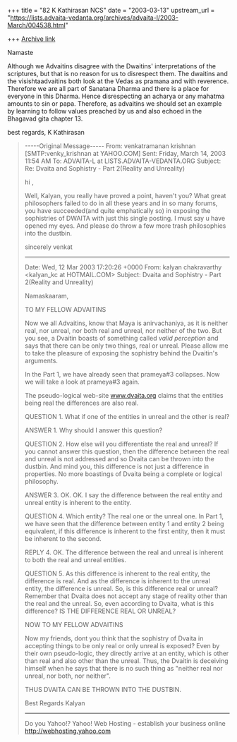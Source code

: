 +++
title = "82 K Kathirasan NCS"
date = "2003-03-13"
upstream_url = "https://lists.advaita-vedanta.org/archives/advaita-l/2003-March/004538.html"

+++
[Archive link](https://lists.advaita-vedanta.org/archives/advaita-l/2003-March/004538.html)

Namaste

Although we Advaitins disagree with the Dwaitins' interpretations of the
scriptures, but that is no reason for us to disrespect them.  The dwaitins
and the visishtaadvaitins both look at the Vedas as pramana and with
reverence. Therefore we are all part of Sanatana Dharma and there is a place
for everyone in this Dharma. Hence disrespecting an acharya or any mahatma
amounts to sin or papa. Therefore, as advaitins we should set an example by
learning to follow values preached by us and also echoed in the Bhagavad
gita chapter 13.

best regards,
K Kathirasan

> -----Original Message-----
> From: venkatramanan krishnan [SMTP:venky_krishnan at YAHOO.COM]
> Sent: Friday, March 14, 2003 11:54 AM
> To:   ADVAITA-L at LISTS.ADVAITA-VEDANTA.ORG
> Subject:      Re: Dvaita and Sophistry - Part 2(Reality and Unreality)
>
> hi ,
>
>   Well, Kalyan, you really have proved a point,
> haven't you? What great philosophers failed to do in
> all these years and in so many forums, you have
> succeeded(and quite emphatically so) in exposing the
> sophistries of DWAITA with just this single posting.
> I must say u have opened my eyes. And please do throw
> a few more trash philosophies into the dustbin.
>
> sincerely
> venkat
>
> -----------------------------
>
> Date:    Wed, 12 Mar 2003 17:20:26 +0000
> From:    kalyan chakravarthy <kalyan_kc at HOTMAIL.COM>
> Subject: Dvaita and Sophistry - Part 2(Reality and
> Unreality)
>
> Namaskaaram,
>
> TO MY FELLOW ADVAITINS
>
> Now we all Advaitins, know that Maya is anirvachaniya,
> as it is neither
> real, nor unreal, nor both real and unreal, nor
> neither of the two. But
> you
> see, a Dvaitin boasts of something called *valid
> perception* and says
> that
> there can be only two things, real or unreal. Please
> allow me to take
> the
> pleasure of exposing the sophistry behind the
> Dvaitin's arguments.
>
> In the Part 1, we have already seen that prameya#3
> collapses. Now we
> will
> take a look at prameya#3 again.
>
> The pseudo-logical web-site www.dvaita.org claims that
> the entities
> being
> real the differences are also real.
>
> QUESTION 1.
> What if one of the entities in unreal and the other is
> real?
>
> ANSWER 1.
> Why should I answer this question?
>
> QUESTION 2.
> How else will you differentiate the real and unreal?
> If you cannot
> answer
> this question, then the difference between the real
> and unreal is not
> addressed and so Dvaita can be thrown into the
> dustbin. And mind you,
> this
> difference is not just a difference in properties. No
> more boastings of
> Dvaita being a complete or logical philosophy.
>
> ANSWER 3.
> OK. OK. I say the difference between the real entity
> and unreal entity
> is
> inherent to the entity.
>
> QUESTION 4.
> Which entity? The real one or the unreal one. In Part
> 1, we have seen
> that
> the difference between entity 1 and entity 2 being
> equivalent, if this
> difference is inherent to the first entity, then it
> must be inherent to
> the
> second.
>
> REPLY 4.
> OK. The difference between the real and unreal is
> inherent to both the
> real
> and unreal entities.
>
> QUESTION 5.
> As this difference is inherent to the real entity, the
> difference is
> real.
> And as the difference is inherent to the unreal
> entity, the difference
> is
> unreal. So, is this difference real or unreal?
> Remember that Dvaita
> does not
> accept any stage of reality other than the real and
> the unreal. So,
> even
> according to Dvaita, what is this difference?
> IS THE DIFFERENCE REAL OR UNREAL?
>
> NOW TO MY FELLOW ADVAITINS
>
> Now my friends, dont you think that the sophistry of
> Dvaita in
> accepting
> things to be only real or only unreal is exposed? Even
> by their own
> pseudo-logic, they directly arrive at an entity, which
> is other than
> real
> and also other than the unreal. Thus, the Dvaitin is
> deceiving himself
> when
> he says that there is no such thing as "neither real
> nor unreal, nor
> both,
> nor neither".
>
>
> THUS DVAITA CAN BE THROWN INTO THE DUSTBIN.
>
> Best Regards
> Kalyan
>
>
>
> __________________________________________________
> Do you Yahoo!?
> Yahoo! Web Hosting - establish your business online
> http://webhosting.yahoo.com

